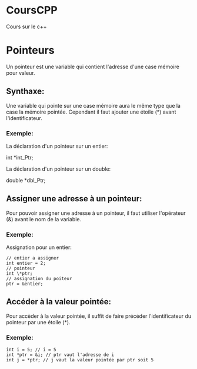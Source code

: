 # CoursCPP
Cours sur le c++


# Pointeurs

Un pointeur est une variable qui contient l'adresse d'une case mémoire pour valeur.

## Synthaxe:

Une variable qui pointe sur une case mémoire aura le même type que la case la
mémoire pointée. Cependant il faut ajouter une étoile (\*) avant l'identificateur.

### Exemple:

La déclaration d'un pointeur sur un entier:

int \*int_Ptr;

La déclaration d'un pointeur sur un double:

double \*dbl_Ptr;

## Assigner une adresse à un pointeur:

Pour pouvoir assigner une adresse à un pointeur, il faut utiliser l'opérateur
(&) avant le nom de la variable. 

### Exemple:

Assignation pour un entier:

    // entier a assigner
    int entier = 2;
    // pointeur
    int \*ptr;
    // assignation du poiteur
    ptr = &entier;

## Accéder à la valeur pointée:

Pour accèder à la valeur pointée, il suffit de faire précéder l'identificateur du
pointeur par une étoile (\*).

### Exemple:

    int i = 5; // i = 5
    int *ptr = &i; // ptr vaut l'adresse de i
    int j = *ptr; // j vaut la valeur pointée par ptr soit 5
    
